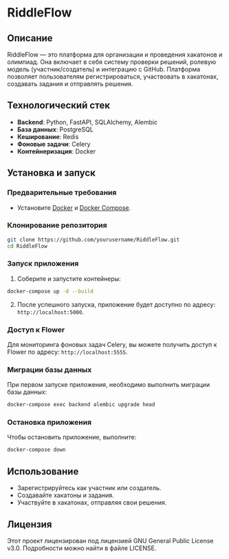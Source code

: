 # RiddleFlow

## Описание

RiddleFlow — это платформа для организации и проведения хакатонов и олимпиад. Она включает в себя систему проверки решений, ролевую модель (участник/создатель) и интеграцию с GitHub. Платформа позволяет пользователям регистрироваться, участвовать в хакатонах, создавать задания и отправлять решения.

## Технологический стек

- **Backend**: Python, FastAPI, SQLAlchemy, Alembic
- **База данных**: PostgreSQL
- **Кеширование**: Redis
- **Фоновые задачи**: Celery
- **Контейнеризация**: Docker

## Установка и запуск

### Предварительные требования

- Установите [Docker](https://www.docker.com/get-started) и [Docker Compose](https://docs.docker.com/compose/install/).

### Клонирование репозитория

```bash
git clone https://github.com/yourusername/RiddleFlow.git
cd RiddleFlow
```

### Запуск приложения

1. Соберите и запустите контейнеры:

```bash
docker-compose up -d --build
```

2. После успешного запуска, приложение будет доступно по адресу: `http://localhost:5000`.

### Доступ к Flower

Для мониторинга фоновых задач Celery, вы можете получить доступ к Flower по адресу: `http://localhost:5555`.

### Миграции базы данных

При первом запуске приложения, необходимо выполнить миграции базы данных:

```bash
docker-compose exec backend alembic upgrade head
```

### Остановка приложения

Чтобы остановить приложение, выполните:

```bash
docker-compose down
```

## Использование

- Зарегистрируйтесь как участник или создатель.
- Создавайте хакатоны и задания.
- Участвуйте в хакатонах, отправляя свои решения.

## Лицензия

Этот проект лицензирован под лицензией GNU General Public License v3.0. Подробности можно найти в файле LICENSE.
```